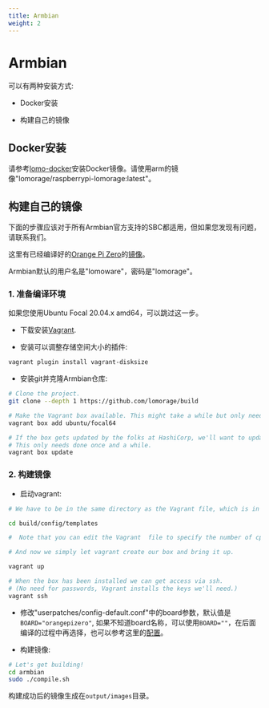 ```yaml
---
title: Armbian
weight: 2
---
```


# Armbian

可以有两种安装方式:

  - Docker安装

  - 构建自己的镜像

## Docker安装

请参考[lomo-docker](https://github.com/lomorage/lomo-docker)安装Docker镜像。请使用arm的镜像"lomorage/raspberrypi-lomorage:latest"。

## 构建自己的镜像

下面的步骤应该对于所有Armbian官方支持的SBC都适用，但如果您发现有问题，请联系我们。

这里有已经编译好的[Orange Pi Zero](http://www.orangepi.org/orangepizero/)的[镜像](https://github.com/lomorage/build/releases/download/2021_03_22.20_54_20.0.de4aaa6f1/Armbian_21.02.0-trunk_Orangepizero_buster_current_5.10.19_minimal.img.xz)。

Armbian默认的用户名是"lomoware"，密码是"lomorage"。

### 1. 准备编译环境

如果您使用Ubuntu Focal 20.04.x amd64，可以跳过这一步。

- 下载安装[Vagrant](https://www.vagrantup.com/downloads.html).

- 安装可以调整存储空间大小的插件:

```bash
vagrant plugin install vagrant-disksize
```

- 安装git并克隆Armbian仓库:

```bash
# Clone the project.  
git clone --depth 1 https://github.com/lomorage/build

# Make the Vagrant box available. This might take a while but only needs to be done once.  
vagrant box add ubuntu/focal64

# If the box gets updated by the folks at HashiCorp, we'll want to update our copy too.  
# This only needs done once and a while.  
vagrant box update
```

### 2. 构建镜像

- 启动vagrant:

```bash
# We have to be in the same directory as the Vagrant file, which is in the build/config/templates directory.

cd build/config/templates

#  Note that you can edit the Vagrant  file to specify the number of cpus and amount of memory you want Vagrant to use.

# And now we simply let vagrant create our box and bring it up.

vagrant up

# When the box has been installed we can get access via ssh.
# (No need for passwords, Vagrant installs the keys we'll need.)
vagrant ssh
```

- 修改"userpatches/config-default.conf"中的board参数，默认值是`BOARD="orangepizero"`, 如果不知道board名称，可以使用`BOARD=""`，在后面编译的过程中再选择，也可以参考这里的[配置](https://github.com/armbian/build/tree/master/config/boards)。

- 构建镜像:

```bash
# Let's get building!  
cd armbian  
sudo ./compile.sh
```

构建成功后的镜像生成在`output/images`目录。